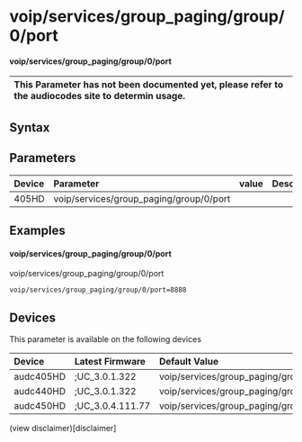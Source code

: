 ﻿---
description: voip/services/group_paging/group/0/port
search: false
---

# voip/services/group_paging/group/0/port

#### voip/services/group_paging/group/0/port


| This Parameter has not been documented yet, please refer to the audiocodes site to determin usage.  | 
| :--- |

## Syntax

## Parameters
|Device|Parameter|value|Description|
|:---|:---|:---|:---|
| 405HD | voip/services/group_paging/group/0/port |  |  |

## Examples
#### voip/services/group_paging/group/0/port

voip/services/group_paging/group/0/port

```
voip/services/group_paging/group/0/port=8888
```

## Devices
This parameter is available on the following devices

| Device | Latest Firmware | Default Value |
|:---|:---|:---|
| audc405HD | ;UC_3.0.1.322 | voip/services/group_paging/group/0/port=8888 
| audc440HD | ;UC_3.0.1.322 | voip/services/group_paging/group/0/port=8888 
| audc450HD | ;UC_3.0.4.111.77 | voip/services/group_paging/group/0/port=8888 

(view disclaimer)[disclaimer]
